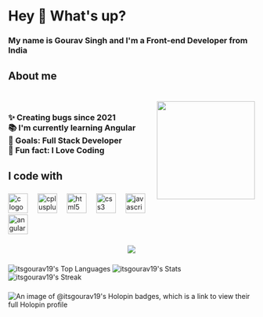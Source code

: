 <h1 align="left">Hey 👋 What's up?</h1>

###

<h3 align="left">My name is Gourav Singh and  I'm a Front-end Developer from India</h3>

###

<h2 align="left">About me</h2>

###

<br clear="both">

<img align="right" height="200" src="https://media.giphy.com/media/RbDKaczqWovIugyJmW/giphy.gif"  />

###

<h3 align="left">✨ Creating bugs since 2021<br>📚 I'm currently learning Angular<br>🎯 Goals: Full Stack Developer <br>🎲 Fun fact: I Love Coding</h3>

###

<h2 align="left">I code with</h2>

###

<div align="left">
  <img src="https://cdn.jsdelivr.net/gh/devicons/devicon/icons/c/c-original.svg" height="40" alt="c logo"  />
  <img width="12" />
  <img src="https://cdn.jsdelivr.net/gh/devicons/devicon/icons/cplusplus/cplusplus-original.svg" height="40" alt="cplusplus logo"  />
  <img width="12" />
  <img src="https://cdn.simpleicons.org/html5/E34F26" height="40" alt="html5 logo"  />
  <img width="12" />
  <img src="https://cdn.simpleicons.org/css3/1572B6" height="40" alt="css3 logo"  />
  <img width="12" />
  <img src="https://cdn.jsdelivr.net/gh/devicons/devicon/icons/javascript/javascript-original.svg" height="40" alt="javascript logo"  />
  <img width="12" />
  <img src="https://cdn.simpleicons.org/angular/DD0031" height="40" alt="angularjs logo"  />
</div>

###

<div align="center">
  <img src="https://profile-counter.glitch.me/itsgourav19/count.svg?"  />
</div>

###
![itsgourav19's Top Languages](https://github-readme-stats.vercel.app/api/top-langs/?username=itsgourav19&theme=highcontrast&show_icons=true&hide_border=true&layout=compact)
![itsgourav19's Stats](https://github-readme-stats.vercel.app/api?username=itsgourav19&theme=highcontrast&show_icons=true&hide_border=true&count_private=true)
![itsgourav19's Streak](https://github-readme-streak-stats.herokuapp.com/?user=itsgourav19&theme=highcontrast&hide_border=true)


###

![An image of @itsgourav19's Holopin badges, which is a link to view their full Holopin profile](https://holopin.me/itsgourav19)

###
